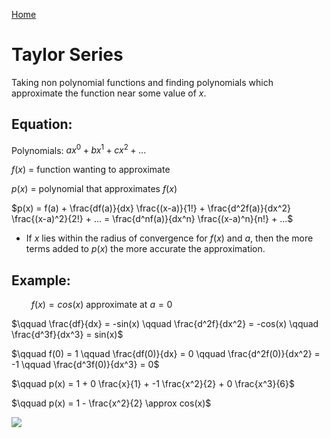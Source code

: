 [Home](../../README.md)

# Taylor Series

Taking non polynomial functions and finding polynomials which approximate the function near some value of $x$.

## Equation:
Polynomials: $ax^0 + bx^1 + cx^2 + ...$

$f(x)$ $=$ function wanting to approximate

$p(x)$ $=$ polynomial that approximates $f(x)$

$p(x) = f(a) + \frac{df(a)}{dx} \frac{(x-a)}{1!} + \frac{d^2f(a)}{dx^2} \frac{(x-a)^2}{2!} + ... = \frac{d^nf(a)}{dx^n} \frac{(x-a)^n}{n!} + ...$

- If $x$ lies within the radius of convergence for $f(x)$ and $a$, then the more terms added to $p(x)$ the more accurate the approximation.

## Example:

$\qquad f(x)=cos(x)$ approximate at $a = 0$

$\qquad \frac{df}{dx} = -sin(x) \qquad \frac{d^2f}{dx^2} = -cos(x) \qquad \frac{d^3f}{dx^3} = sin(x)$

$\qquad f(0) = 1 \qquad \frac{df(0)}{dx} = 0 \qquad \frac{d^2f(0)}{dx^2} = -1 \qquad \frac{d^3f(0)}{dx^3} = 0$

$\qquad p(x) = 1 + 0 \frac{x}{1} + -1 \frac{x^2}{2} + 0 \frac{x^3}{6}$

$\qquad p(x) = 1 - \frac{x^2}{2} \approx cos(x)$

![](./taylor_series_diagram.png)

